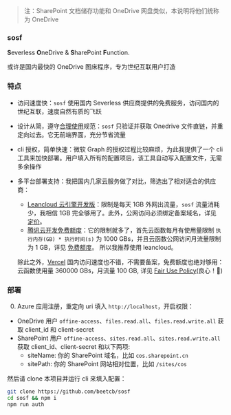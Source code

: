 > 注：SharePoint 文档储存功能和 OneDrive 网盘类似，本说明将他们统称为 OneDrive

### sosf

**S**everless **O**neDrive & **S**harePoint **F**unction.

或许是国内最快的 OneDrive 图床程序，专为世纪互联用户打造

### 特点

- 访问速度快：`sosf` 使用国内 Severless 供应商提供的免费服务，访问国内的世纪互联，速度自然有质的飞跃
- 设计从简，遵守[合理使用](https://vercel.com/docs/platform/fair-use-policy)规范：`sosf` 只验证并获取 Onedrive 文件直链，并重定向过去。它无前端界面，充分节省流量
- cli 授权，简单快速：微软 Graph 的授权过程比较麻烦，为此我提供了一个 cli 工具来加快部署。用户填入所有的配置项后，该工具自动写入配置文件，无需多余操作
- 多平台部署支持：我把国内几家云服务做了对比，筛选出了相对适合的供应商：
  - [Leancloud 云引擎开发版](https://www.leancloud.cn/engine/)：限制是每天 1GB 外网出流量，`sosf` 流量消耗少，我相信 1GB 完全够用了。此外，公网访问必须绑定备案域名，详见 [定价](https://www.leancloud.cn/pricing/)。
  - [腾讯云开发免费额度](https://cloud.tencent.com/product/tcb)：它的限制就多了，首先云函数每月有使用量限制 `执行内存(GB) * 执行时间(s)` 为 1000 GBs，并且云函数公网访问月流量限制为 1 GB，详见 [免费额度](https://cloud.tencent.com/document/product/876/39095)。 所以我推荐使用 leancloud。

  除此之外，[Vercel](https://vercel.com/docs/serverless-functions/introduction) 国内访问速度也不错，不需要备案，免费额度也绝对够用：云函数使用量 360000 GBs，月流量 100 GB, 详见 [Fair Use Policy](https://vercel.com/docs/platform/fair-use-policy)(良心！🌸)

### 部署

0. Azure 应用注册，重定向 uri 填入 `http://localhost`，开启权限：
- OneDrive 用户 `offine-access`、`files.read.all`、`files.read.write.all`
  获取 client_id 和 client-secret 
- SharePoint 用户 `offine-access`、`sites.read.all`、`sites.read.write.all`
  获取 client_id、client-secret 和以下两项:
  - siteName: 你的 SharePoint 域名，比如 `cos.sharepoint.cn`
  - sitePath: 你的 SharePoint 网站相对位置，比如 `/sites/cos`

然后请 clone 本项目并运行 cli 来填入配置：
  ```bash
  git clone https://github.com/beetcb/sosf
  cd sosf && npm i
  npm run auth
  ```
